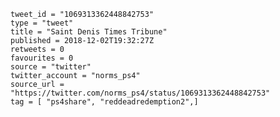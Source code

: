 ```
tweet_id = "1069313362448842753"
type = "tweet"
title = "Saint Denis Times Tribune"
published = 2018-12-02T19:32:27Z
retweets = 0
favourites = 0
source = "twitter"
twitter_account = "norms_ps4"
source_url = "https://twitter.com/norms_ps4/status/1069313362448842753"
tag = [ "ps4share", "reddeadredemption2",]
```

<p class='image'><img src='https://mnf.m17s.net/2018/12/02/Dtb21akXcAIqL0U.jpg' alt=''></p>

